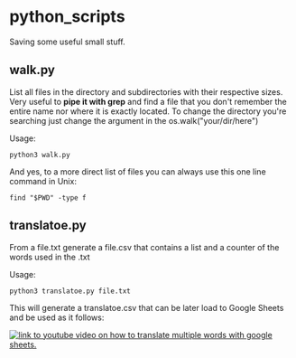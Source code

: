 # python_scripts
Saving some useful small stuff.

## walk.py
List all files in the directory and subdirectories with their respective sizes. Very useful to __pipe it with grep__ and find a file that you don't remember the entire name nor where it is exactly located. To change the directory you're searching just change the argument in the os.walk("your/dir/here")

Usage:     
  
    python3 walk.py 
    
And yes, to a more direct list of files you can always use this one line command in Unix:
   
    find "$PWD" -type f

## translatoe.py
From a file.txt generate a file.csv that contains a list and a counter of the words used in the .txt

Usage:

    python3 translatoe.py file.txt

This will generate a translatoe.csv that can be later load to Google Sheets and be used as it follows:

[![link to youtube video on how to translate multiple words with google sheets.](http://img.youtube.com/vi/AoHqkGm2G0U/0.jpg)](http://www.youtube.com/watch?v=AoHqkGm2G0U "How to translate multiple words with Google Sheets")
